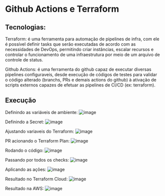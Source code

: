 # Github Actions e Terraform

## Tecnologias:
Terraform: é uma ferramenta para automação de pipelines de infra, com ele é possível definir tasks que serão executadas de acordo com as necessidades de DevOps, permitindo criar instâncias, escalar recursos e controlar o funcionamento de uma infraestrutura por meio de um arquivo de controle de status.

Github Actions: é uma ferramenta do github capaz de executar diversas pipelines configuraveis, desde execução de códigos de testes para validar o código alterado (branchs, PRs e demais actions do github) à ativação de scripts externos capazes de efetuar as pipelines de CI/CD (ex: terraform).

## Execução 

Definindo as variáveis de ambiente:
![image](https://github.com/FelipeSaadi/terraform-github-actions/assets/54749257/224f51c1-d54e-405e-8b5c-9e2738cfb1bc)

Definindo a Secret:
![image](https://github.com/FelipeSaadi/terraform-github-actions/assets/54749257/eb03f850-2c7c-46f9-8371-00cbabab112d)

Ajustando variaveis do Terraform:
![image](https://github.com/FelipeSaadi/terraform-github-actions/assets/54749257/7a168f20-06b4-4b83-89e0-067c2fc8b8bf)

PR acionando o Terraform Plan:
![image](https://github.com/FelipeSaadi/terraform-github-actions/assets/54749257/2bb34656-aaf8-4629-95f2-4846523d261b)

Rodando o código:
![image](https://github.com/FelipeSaadi/terraform-github-actions/assets/54749257/b34954ce-6cf2-4d0d-802e-76d7202b1f91)

Passando por todos os checks:
![image](https://github.com/FelipeSaadi/terraform-github-actions/assets/54749257/877b6d4f-c250-4473-9eae-af9afbb98edd)

Aplicando as ações:
![image](https://github.com/FelipeSaadi/terraform-github-actions/assets/54749257/a0262948-a966-4997-a982-ff951c8fe180)

Resultado no Terraform Cloud:
![image](https://github.com/FelipeSaadi/terraform-github-actions/assets/54749257/c034fb98-081e-4fbd-b92d-ec08158160f6)

Resultado na AWS:
![image](https://github.com/FelipeSaadi/terraform-github-actions/assets/54749257/9be59099-2cdd-4a52-aae4-52abe4bba96c)
